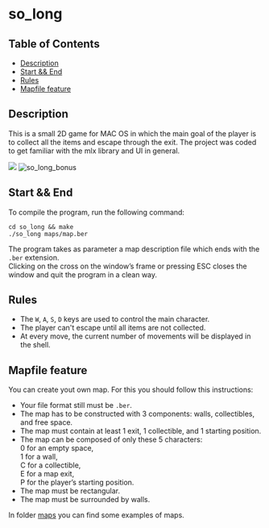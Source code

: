 # so_long

## Table of Contents
- [Description](#Description)
- [Start && End](#Start-&&-End)
- [Rules](#Rules)
- [Mapfile feature](#Mapfile-feature)

## <a name="Description"></a>Description
This is a small 2D game for MAC OS in which the main goal of the player is to collect all the items and escape through the exit. The project was coded to get familiar with the mlx library and UI in general.

![](https://user-images.githubusercontent.com/89844627/170445885-a2af5b67-64a5-4f65-abef-c4c3026609e4.jpg)
![so_long_bonus](https://user-images.githubusercontent.com/89844627/170444402-987c1f16-1408-491f-9ec9-afba105f1ef8.jpg)


## <a name="Start-&&-End"></a>Start && End
To compile the program, run the following command:
```
cd so_long && make
./so_long maps/map.ber
```
The program takes as parameter a map description file which ends with the `.ber` extension.<br />
Clicking on the cross on the window’s frame or pressing ESC closes the window and quit the program in a clean way.

## <a name="Rules"></a>Rules
- The `W`, `A`, `S`, `D` keys are used to control the main character.
- The player can't escape until all items are not collected.
- At every move, the current number of movements will be displayed in the shell.

## <a name="Mapfile-feature"></a>Mapfile feature
You can create yout own map. For this you should follow this instructions:
- Your file format still must be `.ber`.
- The map has to be constructed with 3 components: walls, collectibles, and free space.
- The map must contain at least 1 exit, 1 collectible, and 1 starting position.
- The map can be composed of only these 5 characters:<br />
  0 for an empty space,<br />
  1 for a wall,<br />
  C for a collectible,<br />
  E for a map exit,<br />
  P for the player’s starting position.<br />
- The map must be rectangular.
- The map must be surrounded by walls.<br />

In folder [maps](https://github.com/urycherd/so_long/tree/master/maps) you can find some examples of maps.
